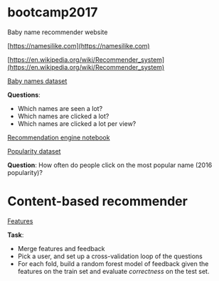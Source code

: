 # bootcamp2017

Baby name recommender website

[https://namesilike.com](https://namesilike.com)

[https://en.wikipedia.org/wiki/Recommender_system](https://en.wikipedia.org/wiki/Recommender_system)

[Baby names dataset](https://s3-eu-west-1.amazonaws.com/rockestate-public/bootcamp/digitiser_dataset.csv)

**Questions**:

- Which names are seen a lot?
- Which names are clicked a lot?
- Which names are clicked a lot per view?

[Recommendation engine notebook](https://github.com/rockestate/bootcamp2017/blob/master/notebooks/recommandation-engine.ipynb)

[Popularity dataset](https://s3-eu-west-1.amazonaws.com/rockestate-public/bootcamp/popularity.csv)

**Question**: How often do people click on the most popular name (2016 popularity)?

# Content-based recommender

[Features](https://s3-eu-west-1.amazonaws.com/rockestate-public/bootcamp/features.csv)

**Task**: 
- Merge features and feedback
- Pick a user, and set up a cross-validation loop of the questions
- For each fold, build a random forest model of feedback given the features on the train set and evaluate *correctness* on the test set.
